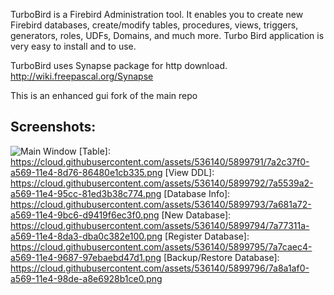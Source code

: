 TurboBird is a Firebird Administration tool. It enables you to create new Firebird databases,
create/modify tables, procedures, views, triggers, generators, roles, UDFs, Domains, and much more.
Turbo Bird application is very easy to install and to use.

TurboBird uses Synapse package for http download.
http://wiki.freepascal.org/Synapse

This is an enhanced gui fork of the main repo 


## Screenshots:

![Main Window](https://cloud.githubusercontent.com/assets/536140/5899788/714d1712-a569-11e4-878e-066211bdb876.png)
[Table]: https://cloud.githubusercontent.com/assets/536140/5899791/7a2c37f0-a569-11e4-8d76-86480e1cb335.png
[View DDL]: https://cloud.githubusercontent.com/assets/536140/5899792/7a5539a2-a569-11e4-95cc-81ed3b38c774.png
[Database Info]: https://cloud.githubusercontent.com/assets/536140/5899793/7a681a72-a569-11e4-9bc6-d9419f6ec3f0.png
[New Database]: https://cloud.githubusercontent.com/assets/536140/5899794/7a77311a-a569-11e4-8da3-dba0c382e100.png
[Register Database]: https://cloud.githubusercontent.com/assets/536140/5899795/7a7caec4-a569-11e4-9687-97ebaebd47d1.png
[Backup/Restore Database]: https://cloud.githubusercontent.com/assets/536140/5899796/7a8a1af0-a569-11e4-98de-a8e6928b1ce0.png
